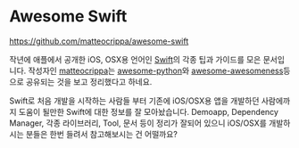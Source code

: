 Awesome Swift
=============

https://github.com/matteocrippa/awesome-swift

작년에 애플에서 공개한 iOS, OSX용 언어인 [Swift](https://developer.apple.com/swift/)의 각종 팁과 가이드를 모은 문서입니다.
작성자인 [matteocrippa](https://github.com/matteocrippa)는 [awesome-python](https://github.com/vinta/awesome-python)와 [awesome-awesomeness](https://github.com/bayandin/awesome-awesomeness)등으로 공유되는 것을 보고 정리했다고 하네요.

Swift로 처음 개발을 시작하는 사람들 부터 기존에 iOS/OSX용 앱을 개발하던 사람에까지 도움이 될만한 Swift에 대한 정보를 잘 모아놨습니다.
Demoapp, Dependency Manager, 각종 라이브러리, Tool, 문서 등이 정리가 잘되어 있으니 iOS/OSX를 개발하시는 분들은 한번 들려서 참고해보시는 건 어떨까요?
